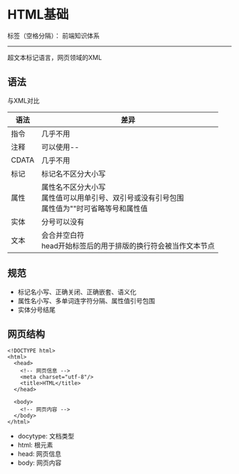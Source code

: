 # HTML基础

标签（空格分隔）： 前端知识体系

---

超文本标记语言，网页领域的XML

## 语法

与XML对比

| 语法 | 差异 |
| -- | -- |
| 指令 | 几乎不用 |
| 注释 | 可以使用-- |
| CDATA | 几乎不用 |
| 标记 | 标记名不区分大小写 |
| 属性 | 属性名不区分大小写<br/>属性值可以用单引号、双引号或没有引号包围<br/>属性值为""时可省略等号和属性值 |
| 实体 | 分号可以没有 |
| 文本 | 会合并空白符<br/>head开始标签后的用于排版的换行符会被当作文本节点 |

## 规范

* 标记名小写、正确关闭、正确嵌套、语义化
* 属性名小写、多单词连字符分隔、属性值引号包围
* 实体分号结尾

## 网页结构

```
<!DOCTYPE html>
<html>
  <head>
    <!-- 网页信息 -->
    <meta charset="utf-8"/>
    <title>HTML</title>
  </head>

  <body>
    <!-- 网页内容 -->
  </body>
</html>
```

* docytype: 文档类型
* html: 根元素
* head: 网页信息
* body: 网页内容
